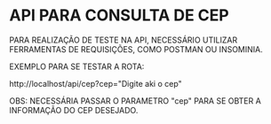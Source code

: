 # API PARA CONSULTA DE CEP

PARA REALIZAÇÃO DE TESTE NA API, NECESSÁRIO UTILIZAR FERRAMENTAS DE REQUISIÇÕES,
COMO POSTMAN OU INSOMINIA.

EXEMPLO PARA SE TESTAR A ROTA: 


http://localhost/api/cep?cep="Digite aki o cep"


OBS: NECESSÁRIA PASSAR O PARAMETRO "cep" PARA SE OBTER A INFORMAÇÃO DO CEP DESEJADO.
